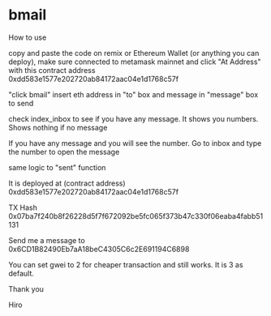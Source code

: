 # bmail
How to use

copy and paste the code on remix or Ethereum Wallet (or anything you can deploy), make sure connected to metamask mainnet
and click "At Address" with this contract address 0xdd583e1577e202720ab84172aac04e1d1768c57f

"click bmail" insert eth address in "to" box and message in "message" box to send

check index_inbox to see if you have any message. It shows you numbers. Shows nothing if no message

If you have any message and you will see the number. 
Go to inbox and type the number to open the message

same logic to "sent" function

It is deployed at (contract address)
0xdd583e1577e202720ab84172aac04e1d1768c57f

TX Hash
0x07ba7f240b8f26228d5f7f672092be5fc065f373b47c330f06eaba4fabb51131

Send me a message to
0x6CD1B82490Eb7aA18beC4305C6c2E691194C6898

You can set gwei to 2 for cheaper transaction and still works. It is 3 as default. 

Thank you

Hiro
